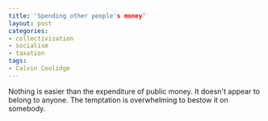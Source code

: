 ```yaml
---
title: 'Spending other people's money'
layout: post
categories:
- collectivization
- socialism
- taxation
tags:
- Calvin Coolidge
---
```


Nothing is easier than the expenditure of public money. It doesn't appear to belong to anyone. The temptation is overwhelming to bestow it on somebody.